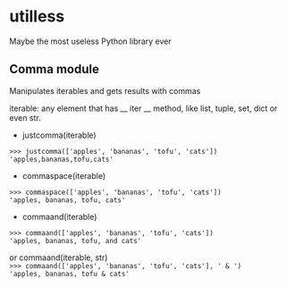 # utilless
Maybe the most useless Python library ever

## Comma module
Manipulates iterables and gets results with commas

iterable: any element that has __ iter __ method, like
list, tuple, set, dict or even str.

* justcomma(iterable)

`>>> justcomma(['apples', 'bananas', 'tofu', 'cats'])`  
`'apples,bananas,tofu,cats'`


* commaspace(iterable)

`>>> commaspace(['apples', 'bananas', 'tofu', 'cats'])`  
`'apples, bananas, tofu, cats'`

* commaand(iterable)

`>>> commaand(['apples', 'bananas', 'tofu', 'cats'])`  
`'apples, bananas, tofu, and cats'`

or commaand(iterable, str)  
`>>> commaand(['apples', 'bananas', 'tofu', 'cats'], ' & ')`  
`'apples, bananas, tofu & cats'`